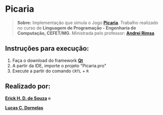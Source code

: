 # **Picaria**

> **Sobre:** Implementação que simula o Jogo [**Picaria**](https://en.wikipedia.org/wiki/Picaria).  Trabalho realizado no curso de **Linguagem de Programação - Engenharia de Computação, CEFET/MG.** Ministrada pelo professor: [**Andrei Rimsa**](https://github.com/rimsa) 

## Instruções para execução:
  1. Faça o download do framework [**Qt**](https://www.qt.io/developers)  
  2. A partir da IDE, importe o projeto "Picaria.pro" 
  3. Execute a partir do comando `CRTL` + `R`
    
## Realizado por:

[**Erick H. D. de Souza**](https://github.com/ErickHDdS) e

[**Lucas C. Dornelas**](https://github.com/lucascdornelas)

